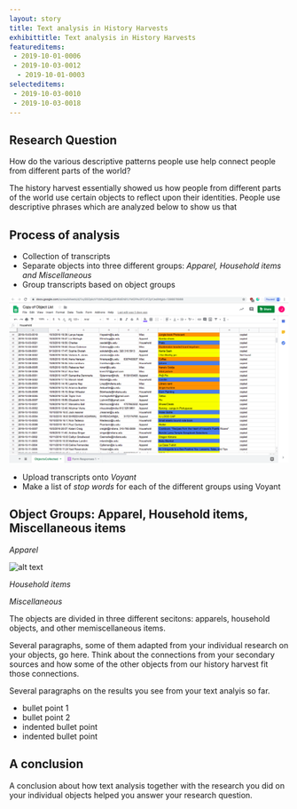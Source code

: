 ```yaml
---
layout: story
title: Text analysis in History Harvests
exhibittitle: Text analysis in History Harvests
featureditems:
 - 2019-10-01-0006
 - 2019-10-03-0012
  - 2019-10-01-0003
selecteditems:
 - 2019-10-03-0010
 - 2019-10-03-0018
---
```


## Research Question

How do the various descriptive patterns people use help connect people from different parts of the world? 

The history harvest essentially showed us how people from different parts of the world use certain objects to reflect upon their identities. People use descriptive phrases which are analyzed below to show us that 

## Process of analysis

- Collection of transcripts
- Separate objects into three different groups: *Apparel, Household items and Miscellaneous*
- Group transcripts based on object groups

![alt text](https://github.com/H301HistoryHarvest/H301HistoryHarvest/blob/master/assets/images/ExcelScreenshot.png "Excel Screen Capture")

- Upload transcripts onto *Voyant*
- Make a list of *stop words* for each of the different groups using Voyant


## Object Groups: Apparel, Household items, Miscellaneous items

*Apparel*

![alt text](https://h301historyharvest.github.io/H301HistoryHarvest/assets/images/voyant.png "Voyant Screen Capture")

*Household items*

*Miscellaneous*


The objects are divided in three different secitons: apparels, household objects, and other memiscellaneous items. 

Several paragraphs, some of them adapted from your individual research on your objects, go here. Think about the connections from your secondary sources and how some of the other objects from our history harvest fit those connections.

Several paragraphs on the results you see from your text analyis so far.

- bullet point 1 
- bullet point 2
 - indented bullet point
 - indented bullet point


## A conclusion

A conclusion about how text analysis together with the research you did on your individual objects helped you answer your research question.

